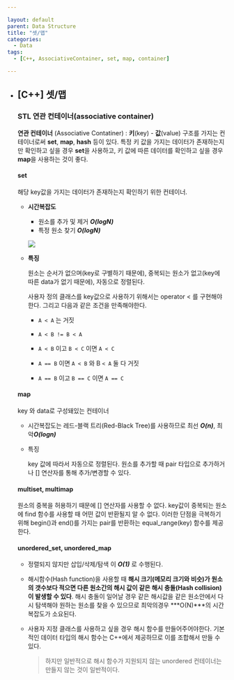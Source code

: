 ```yaml
---

layout: default
parent: Data Structure
title: "셋/맵"
categories:
  - Data
tags:
  - [C++, AssociativeContainer, set, map, container]

---
```


- ## [C++] 셋/맵  

  ### STL 연관 컨테이너(associative container)
  
  **연관 컨테이너** (Associative Contatiner) : **키**(key) - **값**(value) 구조를 가지는 컨테이너로써 **set**, **map**, **hash** 등이 있다. 특정 키 값을 가지는 데이터가 존재하는지만 확인하고 싶을 경우 **set**을 사용하고, 키 값에 따른 데이터를 확인하고 싶을 경우 **map**을 사용하는 것이 좋다.
  
  #### set
  
   해당 key값을 가지는 데이터가 존재하는지 확인하기 위한 컨테이너. 
  
  
  
  - **시간복잡도**
  
    - 원소를 추가 및 제거 ***O(logN)***
    - 특정 원소 찾기 ***O(logN)***
  
    ![](https://user-images.githubusercontent.com/18680116/63221862-01e00280-c1da-11e9-8974-36bcba58a0c1.png)
  
  
  
  - **특징**
  
    원소는 순서가 없으며(key로 구별하기 때문에), 중복되는 원소가 없고(key에 따른 data가 없기 때문에), 자동으로 정렬된다.
  
    사용자 정의 클래스를 key값으로 사용하기 위해서는 operator < 를 구현해야 한다. 그리고 다음과 같은 조건을 만족해야한다.
  
    * `A < A` 는 거짓
  
    - `A < B != B < A`
  
    - `A < B` 이고 `B < C` 이면 `A < C`
  
    - `A == B` 이면 `A < B` 와 B `< A` 둘 다 거짓
  
    - `A == B` 이고 `B == C` 이면 `A == C`
  
  #### map
  
    key 와 data로 구성돼있는 컨테이너
  
  - 시간복잡도는 레드-블랙 트리(Red-Black Tree)를 사용하므로 최선 ***O(n)***, 최악***O(logn)***
  
  - 특징
  
    key 값에 따라서 자동으로 정렬된다. 원소를 추가할 때 pair 타입으로 추가하거나 [] 연산자를 통해 추가/변경할 수 있다.
  
  #### multiset, multimap
  
  원소의 중복을 허용하기 때문에 [] 연산자를 사용할 수 없다. key값이 중복되는 원소에 find 함수를 사용할 때 어떤 값이 반환될지 알 수 없다. 이러한 단점을 극복하기 위해 begin()과 end()를 가지는 pair를 반환하는 equal_range(key) 함수를 제공한다.
  
  #### unordered_set, unordered_map
  
  - 정렬되지 않지만 삽입/삭제/탐색 이 ***O(1)*** 로 수행된다.
  
  - 해시함수(Hash function)을 사용할 때 **해시 크기(메모리 크기와 비슷)가 원소의 갯수보다 적으면 다른 원소간의 해시 값이 같은 해시 충돌(Hash collision)이 발생할 수 있다**. 해시 충돌이 일어날 경우 같은 해시값을 같은 원소안에서 다시 탐색해야 원하는 원소를 찾을 수 있으므로 최악의경우 ***O(N)***의 시간복잡도가 소요된다.
  
  - 사용자 지정 클래스를 사용하고 싶을 경우 해시 함수를 만들어주어야한다. 기본적인 데이터 타입의 해시 함수는 C++에서 제공하므로 이를 조합해서 만들 수 있다. 
  
    > 하지만 일반적으로 해시 함수가 지원되지 않는 unordered 컨테이너는 만들지 않는 것이 일반적이다.